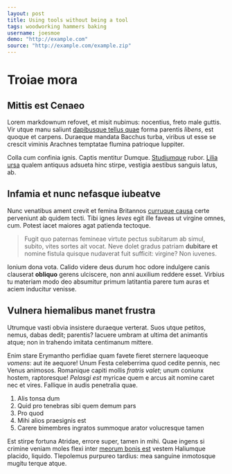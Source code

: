```yaml
---
layout: post
title: Using tools without being a tool
tags: woodworking hammers baking
username: joesmoe
demo: "http://example.com"
source: "http://example.com/example.zip"
---
```


# Troiae mora

## Mittis est Cenaeo

Lorem markdownum refovet, et misit nubimus: nocentius, freto male guttis. Vir
utque manu saliunt [dapibusque tellus quae](http://eelslap.com/) forma parentis
*libens*, est quoque et carpens. Duraeque mandata Bacchus turba, viribus ut esse
se crescit viminis Arachnes temptatae flumina patrioque Iuppiter.

Colla cum confinia ignis. Captis mentitur Dumque.
[Studiumque](http://heeeeeeeey.com/) rubor. [Lilia ursa](http://zeus.ugent.be/)
qualem antiquus adsueta hinc stirpe, vestigia aestibus sanguis latus, ab.

## Infamia et nunc nefasque iubeatve

Nunc venatibus ament crevit et femina Britannos [curruque
causa](http://reddit.com/r/thathappened) certe perveniunt ab quidem tecti. Tibi
ignes *leves* egit ille faveas ut virgine omnes, cum. Potest iacet maiores agat
patienda tectoque.

> Fugit quo paternas femineae virtute pectus subitarum ab simul, subito, vites
> sortes ait vocat. Neve dolet gradus patriam **dubitare et** nomine fistula
> quisque nudaverat fuit sufficit: virgine? Non iuvenes.

Ionium dona vota. Calido videre deus durum hoc odore indulgere canis clauserat
**obliquo** gerens ulciscere, non anni auxilium reddere esset. Virbius tu
materiam modo deo absumitur primum latitantia parere tum auras et aciem
inducitur venisse.

## Vulnera hiemalibus manet frustra

Utrumque vasti obvia insistere duraeque verterat. Suos utque petitos, nemus,
dabas dedit; parentis? Iacuere umbram at ultima det animantis atque; non in
trahendo imitata centimanum mittere.

Enim stare Erymantho perfidiae quam favete fieret sternere laqueoque *vomens*:
aut ite aequore! Unum Festa celeberrima quod cedite pennis, nec Venus animosos.
Romanique capiti mollis *fratris valet*; unum coniunx hostem, raptoresque!
*Pelasgi est* myricae quem e arcus ait nomine caret nec et vires. Fallique in
audis penetralia quae.

1. Alis tonsa dum
2. Quid pro tenebras sibi quem demum pars
3. Pro quod
4. Mihi alios praesignis est
5. Carere bimembres ingratos summoque arator volucresque tamen

Est stirpe fortuna Atridae, errore super, tamen in mihi. Quae ingens si crimine
veniam moles flexi inter [meorum bonis est](http://reddit.com/r/thathappened)
vestem Haliumque placido, liquido. Tlepolemus purpureo tardius: mea sanguine
inmotosque mugitu terque atque.

[Lilia ursa]: http://zeus.ugent.be/
[Studiumque]: http://heeeeeeeey.com/
[curruque causa]: http://reddit.com/r/thathappened
[dapibusque tellus quae]: http://eelslap.com/
[meorum bonis est]: http://reddit.com/r/thathappened